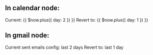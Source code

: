 In calendar node:
---------------------
Current: {{ $now.plus({ day: 2 }) }}
Revert to: {{ $now.plus({ day: 1 }) }}


In gmail node:
--------------------
Current sent emails config: last 2 days
Revert to: last 1 day